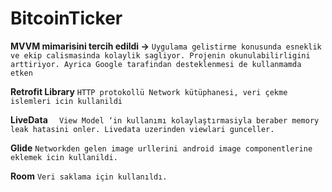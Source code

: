 # BitcoinTicker

**MVVM mimarisini tercih edildi ->**
``Uygulama gelistirme konusunda esneklik ve ekip calismasinda kolaylik sagliyor. Projenin okunulabilirligini arttiriyor. Ayrica Google tarafindan desteklenmesi de kullanmamda etken ``


**Retrofit Library**
``HTTP protokollü Network kütüphanesi, veri çekme islemleri icin kullanildi ``

**LiveData**
``  View Model ‘in kullanımı kolaylaştırmasiyla beraber memory leak hatasini onler. Livedata uzerinden viewlari gunceller.``

**Glide**
``Networkden gelen image urllerini android image componentlerine eklemek icin kullanildi.``

**Room**
``Veri saklama için kullanıldı.``
